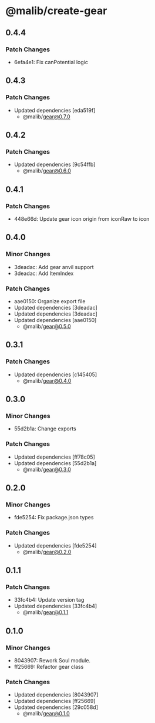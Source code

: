 # @malib/create-gear

## 0.4.4

### Patch Changes

- 6efa4e1: Fix canPotential logic

## 0.4.3

### Patch Changes

- Updated dependencies [eda519f]
  - @malib/gear@0.7.0

## 0.4.2

### Patch Changes

- Updated dependencies [9c54ffb]
  - @malib/gear@0.6.0

## 0.4.1

### Patch Changes

- 448e66d: Update gear icon origin from iconRaw to icon

## 0.4.0

### Minor Changes

- 3deadac: Add gear anvil support
- 3deadac: Add ItemIndex

### Patch Changes

- aae0150: Organize export file
- Updated dependencies [3deadac]
- Updated dependencies [3deadac]
- Updated dependencies [aae0150]
  - @malib/gear@0.5.0

## 0.3.1

### Patch Changes

- Updated dependencies [c145405]
  - @malib/gear@0.4.0

## 0.3.0

### Minor Changes

- 55d2b1a: Change exports

### Patch Changes

- Updated dependencies [ff78c05]
- Updated dependencies [55d2b1a]
  - @malib/gear@0.3.0

## 0.2.0

### Minor Changes

- fde5254: Fix package.json types

### Patch Changes

- Updated dependencies [fde5254]
  - @malib/gear@0.2.0

## 0.1.1

### Patch Changes

- 33fc4b4: Update version tag
- Updated dependencies [33fc4b4]
  - @malib/gear@0.1.1

## 0.1.0

### Minor Changes

- 8043907: Rework Soul module.
- ff25669: Refactor gear class

### Patch Changes

- Updated dependencies [8043907]
- Updated dependencies [ff25669]
- Updated dependencies [29c058d]
  - @malib/gear@0.1.0

